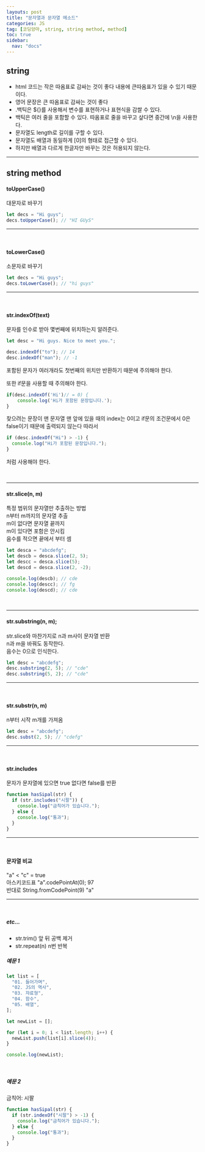 ```yaml
---
layouts: post
title: "문자열과 문자열 메소드"
categories: JS
tag: [코딩앙마, string, string method, method]
toc: true
sidebar:
  nav: "docs"
---
```


## string

<ul>
<li>html 코드는 작은 따옴표로 감싸는 것이 좋다 내용에 큰따옴표가 있을 수 있기 때문이다.</li>
<li>영어 문장은 큰 따옴표로 감싸는 것이 좋다</li>
<li>.백틱은 ${}를 사용해서 변수를 표현하거나 표현식을 감쌀 수 있다.</li>
<li>백틱은 여러 줄을 포함할 수 있다. 따옴표로 줄을 바꾸고 샆다면 중간에 \n을 사용한다.</li>
<li>문자열도 length로 길이를 구할 수 있다.</li>
<li>문자열도 배열과 동일하게 [0]의 형태로 접근할 수 있다.</li>
<li>하지만 배열과 다르게 한글자만 바꾸는 것은 허용되지 않는다.</li>
</ul>

---

## string method

#### toUpperCase()

대문자로 바꾸기

```js
let decs = "Hi guys";
decs.toUpperCase(); // "HI GUyS"
```

---

<br/>

#### toLowerCase()

소문자로 바꾸기

```js
let decs = "Hi guys";
decs.toLowerCase(); // "hi guys"
```

---

<br/>

#### str.indexOf(text)

문자를 인수로 받아 몇번째에 위치하는지 알려준다.

```js
let desc = "Hi guys. Nice to meet you.";

desc.indexOf("to"); // 14
desc.indexOf("man"); // -1
```

포함된 문자가 여러개라도 첫번째의 위치만 반환하기 때문에 주의해야 한다.

또한 if문을 사용할 때 주의해야 한다.

```js
if(desc.indexOf('Hi')// = 0) {
    console.log('Hi가 포함된 문장입니다.');
}
```

찾으려는 문장이 맨 문자열 맨 앞에 있을 때의 index는 0이고 if문의 조건문에서 0은 false이기 때문에 출력되지 않는다 따라서

```js
if (desc.indexOf("Hi") > -1) {
  console.log("Hi가 포함된 문장입니다.");
}
```

처럼 사용해야 한다.

<br/>

---

#### str.slice(n, m)

특정 범위의 문자열만 추출하는 방법<br/>
n부터 m까지의 문자열 추출<br/>
m이 없다면 문자열 끝까지<br/>
m이 있다면 포함은 안시킴<br/>
음수를 적으면 끝에서 부터 셈

```js
let desca = "abcdefg";
let descb = desca.slice(2, 5);
let descc = desca.slice(5);
let descd = desca.slice(2, -2);

console.log(descb); // cde
console.log(descc); // fg
console.log(descd); // cde
```

<br/>

---

#### str.substring(n, m);

str.slice와 마찬가지로 n과 m사이 문자열 반환<br/>
n과 m을 바꿔도 동작한다.<br/>
음수는 0으로 인식한다.

```js
let desc = "abcdefg";
desc.substring(2, 5); // "cde"
desc.substring(5, 2); // "cde"
```

---

<br/>

#### str.substr(n, m)

n부터 시작 m개를 가져옴

```js
let desc = "abcdefg";
desc.subst(2, 5); // "cdefg"
```

---

<br/>

#### str.includes

문자가 문자열에 있으면 true 없다면 false를 반환

```js
function hasSipal(str) {
  if (str.includes("시팔")) {
    console.log("금칙어가 있습니다.");
  } else {
    console.log("통과");
  }
}
```

---

<br/>

#### 문자열 비교

"a" < "c" = true<br/>
아스키코드표 "a".codePointAt(0); 97<br/>
반대로 String.fromCodePoint(9) "a"

---

<br/>

##### etc...

<ul>
<li>str.trim() 앞 뒤 공백 제거</li>
<li>str.repeat(n) n번 반복</li>
</ul>

##### 예문 1

```js
let list = [
  "01. 들어가며",
  "02. JS의 역사",
  "03. 쟈료형",
  "04. 함수",
  "05. 배열",
];

let newList = [];

for (let i = 0; i < list.length; i++) {
  newList.push(list[i].slice(4));
}

console.log(newList);
```

<br/>

##### 예문 2

금칙어: 시팔

```js
function hasSipal(str) {
  if (str.indexOf("시팔") > -1) {
    console.log("금칙어가 있습니다.");
  } else {
    console.log("통과");
  }
}
```
